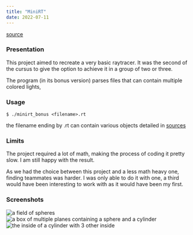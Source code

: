 ```yaml
---
title: "MiniRT"
date: 2022-07-11
---
```


[source](https://github.com/antoinelemarchand/minirt)

### Presentation
This project aimed to recreate a very basic raytracer.
It was the second of the cursus to give the option to achieve it in a group of
two or three.

The program (in its bonus version) parses files that can contain multiple
colored lights, 

### Usage
```
$ ./minirt_bonus <filename>.rt
```
the filename ending by .rt can contain various objects detailed in
[sources](https://github.com/antoinelemarchand/minirt)

### Limits

The project required a lot of math, making the process of coding it pretty slow.
I am still happy with the result.

As we had the choice between this project and a less math heavy one, finding
teammates was harder. I was only able to do it with one, a third would have been
interesting to work with as it would have been my first.

### Screenshots
![a field of spheres](/details/images/minirt1.png)
![a box of multiple planes containing a sphere and a cylinder](/details/images/minirt2.png)
![the inside of a cylinder with 3 other inside](/details/images/minirt3.png)
